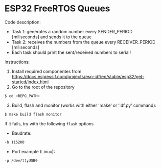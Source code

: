 ESP32 FreeRTOS Queues
====================

Code description: 
- Task 1: generates a random number every SENDER_PERIOD [miliseconds] and sends it to the queue
- Task 2: receives the numbers from the queue every RECEIVER_PERIOD [miliseconds]
- Each task should print the sent/received numbers to serial!

Instructions:
1. Install required componentes from https://docs.espressif.com/projects/esp-idf/en/stable/esp32/get-started/index.html
2. Go to the root of the repository
```bash
$ cd <REPO_PATH>

```
3. Build, flash and monitor (works with either 'make' or 'idf.py' command):

```bash
$ make build flash monitor
```
If it fails, try with the following `flash` options
- Baudrate: 
```bash
-b 115200
```

- Port example (Linux): 
```bash
-p /dev/ttyUSB0
```
